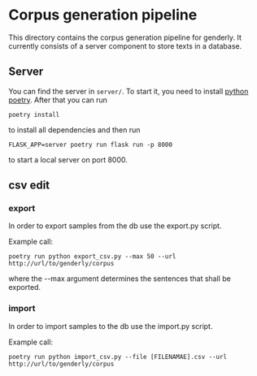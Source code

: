 # Corpus generation pipeline

This directory contains the corpus generation pipeline for genderly.
It currently consists of a server component to store texts in a database.

## Server

You can find the server in `server/`.
To start it, you need to install [python poetry](https://python-poetry.org).
After that you can run

```shell
poetry install
```

to install all dependencies and then run

```shell
FLASK_APP=server poetry run flask run -p 8000
```

to start a local server on port 8000.

## csv edit

### export

In order to export samples from the db use the export.py script.

Example call:
```shell
poetry run python export_csv.py --max 50 --url http://url/to/genderly/corpus
```
where the --max argument determines the sentences that shall be exported.

### import

In order to import samples to the db use the import.py script.

Example call:
```shell
poetry run python import_csv.py --file [FILENAMAE].csv --url http://url/to/genderly/corpus
```
